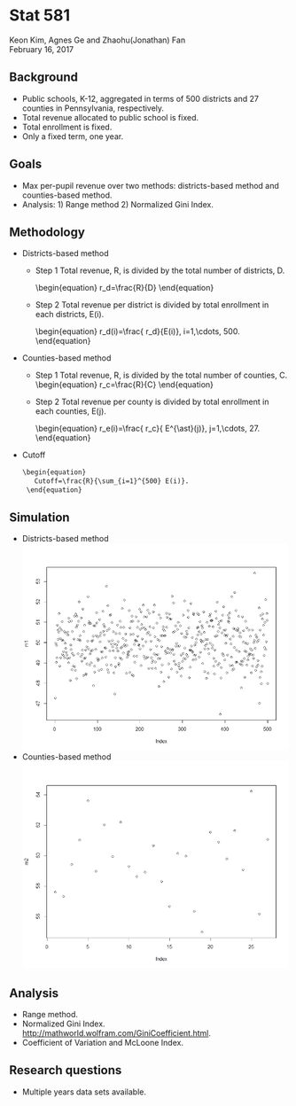 # Stat 581
Keon Kim, Agnes Ge and Zhaohu(Jonathan) Fan  
February 16, 2017  





## Background

- Public schools, K-12, aggregated in terms of 500 districts and 27 counties in Pennsylvania, respectively. 
- Total revenue allocated to public school is fixed.
- Total enrollment is fixed.
- Only a fixed term, one year.

## Goals

- Max per-pupil revenue over two methods: districts-based method and counties-based method.
- Analysis: 1) Range method 2) Normalized Gini Index.


## Methodology

- Districts-based method 
    - Step 1  Total revenue, R, is divided by the total number of districts, D.
    
       \begin{equation}
         r_d=\frac{R}{D}
       \end{equation}
    - Step 2  Total revenue per district is divided by  total enrollment in each districts, E(i). 
    
      \begin{equation}
         r_d(i)=\frac{ r_d}{E(i)}, i=1,\cdots, 500.
       \end{equation}
- Counties-based method
    - Step 1 Total revenue, R, is divided by the total number of counties, C.
      \begin{equation}
         r_c=\frac{R}{C}
       \end{equation}
    - Step 2 Total revenue per county is divided by  total enrollment in each counties, E(j).
    
      \begin{equation}
         r_e(i)=\frac{ r_c}{ E^{\ast}(j)}, j=1,\cdots, 27.
       \end{equation}
- Cutoff 
         
      \begin{equation}
         Cutoff=\frac{R}{\sum_{i=1}^{500} E(i)}.
       \end{equation}

## Simulation
- Districts-based method 
![](index_files/figure-html/unnamed-chunk-1-1.png)<!-- -->
- Counties-based method
![](index_files/figure-html/unnamed-chunk-2-1.png)<!-- -->

## Analysis

 - Range method.
- Normalized Gini Index.
   <http://mathworld.wolfram.com/GiniCoefficient.html>.
 - Coefficient of Variation and McLoone Index. 
 
##  Research questions
 - Multiple years data sets available.



